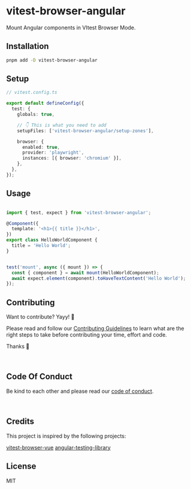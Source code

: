 # vitest-browser-angular

Mount Angular components in VItest Browser Mode. 

## Installation

```sh
pnpm add -D vitest-browser-angular
```

## Setup

```ts
// vitest.config.ts

export default defineConfig({
  test: {
    globals: true,

    // 👇 This is what you need to add
    setupFiles: ['vitest-browser-angular/setup-zones'],

    browser: {
      enabled: true,
      provider: 'playwright',
      instances: [{ browser: 'chromium' }],
    },
  },
});
```

## Usage

```ts

import { test, expect } from 'vitest-browser-angular';

@Component({
  template: '<h1>{{ title }}</h1>',
})
export class HelloWorldComponent {
  title = 'Hello World';
}


test('mount', async ({ mount }) => {
  const { component } = await mount(HelloWorldComponent);
  await expect.element(component).toHaveTextContent('Hello World');
});
```

## Contributing

Want to contribute? Yayy! 🎉

Please read and follow our [Contributing Guidelines](CONTRIBUTING.md) to learn what are the right steps to take before contributing your time, effort and code.

Thanks 🙏

<br/>

## Code Of Conduct

Be kind to each other and please read our [code of conduct](CODE_OF_CONDUCT.md).

<br/>


## Credits

This project is inspired by the following projects:

[vitest-browser-vue](https://github.com/vitest-dev/vitest-browser-vue)
[angular-testing-library](https://github.com/testing-library/angular-testing-library)

## License

MIT
